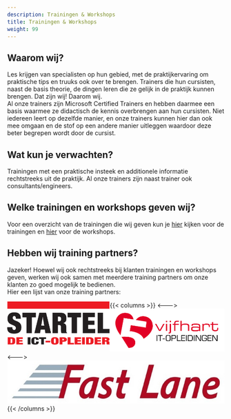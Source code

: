```yaml
---
description: Trainingen & Workshops
title: Trainingen & Workshops
weight: 99
---
```


## Waarom wij?
Les krijgen van specialisten op hun gebied, met de praktijkervaring om praktische tips en truuks ook over te brengen. Trainers die hun cursisten, naast de basis theorie, de dingen leren die ze gelijk in de praktijk kunnen brengen. Dat zijn wij! Daarom wij.
<br>Al onze trainers zijn Microsoft Certified Trainers en hebben daarmee een basis waarmee ze didactisch de kennis overbrengen aan hun cursisten. Niet iedereen leert op dezelfde manier, en onze trainers kunnen hier dan ook mee omgaan en de stof op een andere manier uitleggen waardoor deze beter begrepen wordt door de cursist.

## Wat kun je verwachten?
Trainingen met een praktische insteek en additionele informatie rechtstreeks uit de praktijk. Al onze trainers zijn naast trainer ook consultants/engineers.

## Welke trainingen en workshops geven wij?
Voor een overzicht van de trainingen die wij geven kun je [hier](./trainingen) kijken voor de trainingen en [hier](./workshops) voor de workshops.

## Hebben wij training partners?
Jazeker! Hoewel wij ook rechtstreeks bij klanten trainingen en workshops geven, werken wij ook samen met meerdere training partners om onze klanten zo goed mogelijk te bedienen.
<br>Hier een lijst van onze training partners:

{{< columns >}}
<img src="./Startel.png" style="height: 100px; float: left;">
<--->
<img src="./Vijfhart.png" style="height: 100px;">
<--->
<img src="./Fastlane.jpg" style="height: 100px;">
{{< /columns >}}